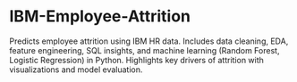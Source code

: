 # IBM-Employee-Attrition
Predicts employee attrition using IBM HR data. Includes data cleaning, EDA, feature engineering, SQL insights, and machine learning (Random Forest, Logistic Regression) in Python. Highlights key drivers of attrition with visualizations and model evaluation.
